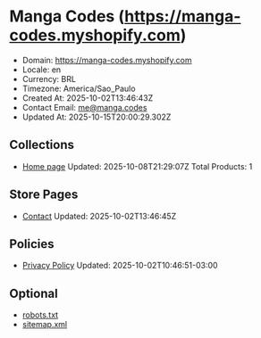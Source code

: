 # Manga Codes (https://manga-codes.myshopify.com)

- Domain: https://manga-codes.myshopify.com
- Locale: en
- Currency: BRL
- Timezone: America/Sao_Paulo
- Created At: 2025-10-02T13:46:43Z
- Contact Email: me@manga.codes
- Updated At: 2025-10-15T20:00:29.302Z

## Collections

- [Home page](https://manga-codes.myshopify.com/collections/frontpage)
  Updated: 2025-10-08T21:29:07Z
  Total Products: 1

## Store Pages

- [Contact](https://manga-codes.myshopify.com/pages/contact)
  Updated: 2025-10-02T13:46:45Z

## Policies

- [Privacy Policy](https://manga-codes.myshopify.com/policies/privacy-policy)
  Updated: 2025-10-02T10:46:51-03:00

## Optional

- [robots.txt](https://manga-codes.myshopify.com/robots.txt)
- [sitemap.xml](https://manga-codes.myshopify.com/sitemap.xml)
